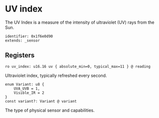 # UV index

The UV Index is a measure of the intensity of ultraviolet (UV) rays from the Sun. 

    identifier: 0x1f6e0d90
    extends: _sensor

## Registers

    ro uv_index: u16.16 uv { absolute_min=0, typical_max=11 } @ reading

Ultraviolet index, typically refreshed every second.

    enum Variant: u8 {
        UVA_UVB = 1,
        Visible_IR = 2
    }
    const variant?: Variant @ variant

The type of physical sensor and capabilities.
